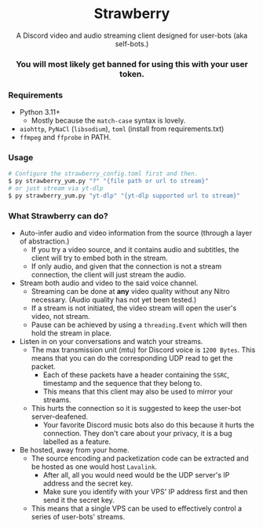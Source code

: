 <h1 align="center">Strawberry</h1>
<p align="center">A Discord video and audio streaming client designed for user-bots (aka self-bots.)</p>


<h3 align="center">You will most likely get banned for using this with your user token.</h3>

<h3>Requirements</h3>

- Python 3.11+
    - Mostly because the `match-case` syntax is lovely.
- `aiohttp`, `PyNaCl` (`libsodium`), `toml` (install from requirements.txt)
- `ffmpeg` and `ffprobe` in PATH.

<h3>Usage</h3>

```sh
# Configure the strawberry_config.toml first and then.
$ py strawberry_yum.py "?" "{file path or url to stream}"
# or just stream via yt-dlp
$ py strawberry_yum.py "yt-dlp" "{yt-dlp supported url to stream}"
```


<h3>What Strawberry can do?</h3>

- Auto-infer audio and video information from the source (through a layer of abstraction.)
    - If you try a video source, and it contains audio and subtitles, the client will try to embed both in the stream.
    - If only audio, and given that the connection is not a stream connection, the client will just stream the audio.
- Stream both audio and video to the said voice channel.
    - Streaming can be done at **any** video quality without any Nitro necessary. (Audio quality has not yet been tested.)
    - If a stream is not initiated, the video stream will open the user's video, not stream.
    - Pause can be achieved by using a `threading.Event` which will then hold the stream in place.
- Listen in on your conversations and watch your streams.
    - The max transmission unit (mtu) for Discord voice is `1200 Bytes`. This means that you can do the corresponding UDP read to get the packet.
        - Each of these packets have a header containing the `SSRC`, timestamp and the sequence that they belong to.
        - This means that this client may also be used to mirror your streams.
    - This hurts the connection so it is suggested to keep the user-bot server-deafened.
        - Your favorite Discord music bots also do this because it hurts the connection. They don't care about your privacy, it is a bug labelled as a feature.
- Be hosted, away from your home.
    - The source encoding and packetization code can be extracted and be hosted as one would host `Lavalink`.
        - After all, all you would need would be the UDP server's IP address and the secret key.
        - Make sure you identify with your VPS' IP address first and then send it the secret key.
    - This means that a single VPS can be used to effectively control a series of user-bots' streams.
